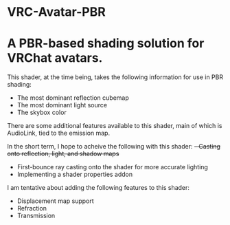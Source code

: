 # VRC-Avatar-PBR
A PBR-based shading solution for VRChat avatars.
===========

This shader, at the time being, takes the following information for use in PBR shading:
- The most dominant reflection cubemap
- The most dominant light source
- The skybox color

There are some additional features available to this shader, main of which is AudioLink, tied to the emission map.

In the short term, I hope to acheive the following with this shader:
~~- Casting onto reflection, light, and shadow maps~~
- First-bounce ray casting onto the shader for more accurate lighting
- Implementing a shader properties addon

I am tentative about adding the following features to this shader:
- Displacement map support
- Refraction
- Transmission
